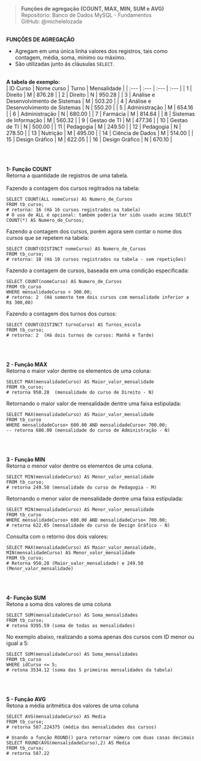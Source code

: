 > **Funções de agregação (COUNT, MAX, MIN, SUM e AVG)**  
> Repositório: Banco de Dados MySQL - Fundamentos  
> GitHub: @michelelozada
&nbsp;
     
&nbsp;  
**FUNÇÕES DE AGREGAÇÃO**  
- Agregam em uma única linha valores dos registros, tais como contagem, média, soma, mínimo ou máximo. 
- São utilizadas junto às cláusulas `SELECT`.
&nbsp;
     
&nbsp;  
**A tabela de exemplo:**  
| ID Curso | Nome curso 							| Turno | Mensalidade |
| :---     | :---      							    | :---  | :---        |
| 1        | Direito                               	| M     | 876.28      |
| 2	       | Direito	                            | N     | 950.28      |
| 3	       | Análise e Desenvolvimento de Sistemas 	| M     | 503.20      |
| 4	       | Análise e Desenvolvimento de Sistemas 	| N     | 550.20      |
| 5	       | Administração	                     	| M     | 654.16      |
| 6	       | Administração	                        | N     | 680.00      |
| 7	       | Farmácia	                            | M     | 814.64      |
| 8	       | Sistemas de Informação                 | M     | 560.32      |
| 9	       | Gestao de TI	                        | M     | 477.36      |
| 10       | Gestao de TI	                        | N     | 500.00      |
| 11       | Pedagogia	                         	| M     | 249.50      |
| 12       | Pedagogia	                         	| N     | 278.50      |
| 13       | Nutrição                              	| M     | 495.00      |
| 14       | Ciência de Dados                      	| M     | 514.00      |
| 15       | Design Gráfico                        	| M     | 622.05      |
| 16       | Design Gráfico                        	| N     | 670.10      |

&nbsp;
     
&nbsp;  
**1- Função COUNT**  
Retorna a quantidade de registros de uma tabela.  
&nbsp;  
Fazendo a contagem dos cursos regitrados na tabela:
```mysql
SELECT COUNT(ALL nomeCurso) AS Numero_de_Cursos  
FROM tb_curso;  
# retorna: 16 (Há 16 cursos registrados na tabela)
# O uso de ALL é opcional: também poderia ter sido usado acima SELECT COUNT(*) AS Numero_de_Cursos;
```
Fazendo a contagem dos cursos, porém agora sem contar o nome dos cursos que se repetem na tabela:
```mysql
SELECT COUNT(DISTINCT nomeCurso) AS Numero_de_Cursos 
FROM tb_curso;  
# retorna: 10 (Há 10 cursos registrados na tabela - sem repetições)
```
Fazendo a contagem de cursos, baseada em uma condição especificada:
```mysql
SELECT COUNT(nomeCurso) AS Numero_de_Cursos 
FROM tb_curso 
WHERE mensalidadeCurso < 300.00;  
# retorna: 2  (Há somente tem dois cursos com mensalidade inferior a R$ 300,00)
```
Fazendo a contagem dos turnos dos cursos:
```mysql
SELECT COUNT(DISTINCT turnoCurso) AS Turnos_escola 
FROM tb_curso;
# retorna: 2  (Há dois turnos de cursos: Manhã e Tarde)
```
&nbsp;
     
&nbsp;  
**2 - Função MAX**  
Retorna o maior valor dentre os elementos de uma coluna:
```mysql
SELECT MAX(mensalidadeCurso) AS Maior_valor_mensalidade
FROM tb_curso; 
# retorna 950.28  (mensalidade do curso de Direito - N)
```
Retornando o maior valor de mensalidade dentre uma faixa estipulada:
```mysql
SELECT MAX(mensalidadeCurso) AS Maior_valor_mensalidade
FROM tb_curso 
WHERE mensalidadeCurso> 600.00 AND mensalidadeCurso< 700.00;  
-- retorna 680.00 (mensalidade do curso de Administração - N)
```
&nbsp;
     
&nbsp;  
**3 - Função MIN**  
Retorna o menor valor dentre os elementos de uma coluna.
```mysql
SELECT MIN(mensalidadeCurso) AS Menor_valor_mensalidade
FROM tb_curso; 
# retorna 249.50 (mensalidade do curso de Pedagogia - M)
```
Retornando o menor valor de mensalidade dentre uma faixa estipulada:
```mysql
SELECT MIN(mensalidadeCurso) AS Menor_valor_mensalidade
FROM tb_curso 
WHERE mensalidadeCurso> 600.00 AND mensalidadeCurso< 700.00;  
# retorna 622.05 (mensalidade do curso de Design Gráfico - N)
```
Consulta com o retorno dos dois valores:
```mysql
SELECT MAX(mensalidadeCurso) AS Maior_valor_mensalidade, MIN(mensalidadeCurso) AS Menor_valor_mensalidade
FROM tb_curso;   
# Retorna 950.28 (Maior_valor_mensalidade) e 249.50 (Menor_valor_mensalidade)
```
&nbsp;
     
&nbsp;  
**4- Função SUM**  
Retona a soma dos valores de uma coluna
```mysql
SELECT SUM(mensalidadeCurso) AS Soma_mensalidades
FROM tb_curso; 
# retona 9395.59 (soma de todas as mensalidades)
```
No exemplo abaixo, realizando a soma apenas dos cursos com ID menor ou igual a 5:
```mysql
SELECT SUM(mensalidadeCurso) AS Soma_mensalidades
FROM tb_curso 
WHERE idCurso <= 5;
# retona 3534.12 (soma das 5 primeiras mensalidades da tabela)
```
&nbsp;
     
&nbsp;  
**5 - Função AVG**  
Retona a média aritmética dos valores de uma coluna
```mysql
SELECT AVG(mensalidadeCurso) AS Media
FROM tb_curso; 
# retorna 587.224375 (média das mensalidades dos cursos)
```
```mysql
# Usando a função ROUND() para retornar número com duas casas decimais
SELECT ROUND(AVG(mensalidadeCurso),2) AS Media
FROM tb_curso;  
# retorna 587.22 
```